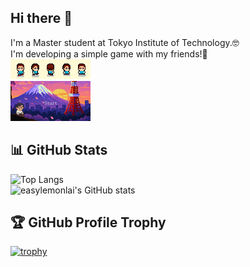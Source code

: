 ## Hi there 👋
I'm a Master student at Tokyo Institute of Technology.🤓  
I'm developing a simple game with my friends!🥳  
![描述文字](https://github.com/easylemonlai/easylemonlai/blob/main/%E8%A7%92%E8%89%B21.gif?raw=true)  
![描述文字](https://github.com/easylemonlai/easylemonlai/blob/main/%E6%97%A5%E6%9C%AC%E7%9D%A1%E8%A7%89.gif?raw=true)  
## 📊 GitHub Stats  
![Top Langs](https://github-readme-stats.vercel.app/api/top-langs/?username=easylemonlai&layout=compact&theme=tokyonight)  
![easylemonlai's GitHub stats](https://github-readme-stats.vercel.app/api?username=easylemonlai&show_icons=true&theme=tokyonight)  


## 🏆 GitHub Profile Trophy  

[![trophy](https://github-profile-trophy.vercel.app/?username=easylemonlai&theme=gruvbox)](https://github.com/ryo-ma/github-profile-trophy)



<!--
**easylemonlai/easylemonlai** is a ✨ _special_ ✨ repository because its `README.md` (this file) appears on your GitHub profile.

Here are some ideas to get you started:

- 🔭 I’m currently working on ...
- 🌱 I’m currently learning ...
- 👯 I’m looking to collaborate on ...
- 🤔 I’m looking for help with ...
- 💬 Ask me about ...
- 📫 How to reach me: ...
- 😄 Pronouns: ...
- ⚡ Fun fact: ...
-->
